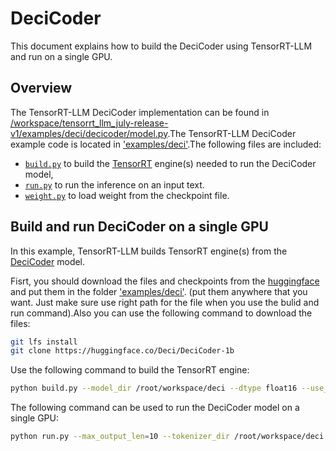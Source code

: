 # DeciCoder

This document explains how to build the DeciCoder using TensorRT-LLM and run on a single GPU.

## Overview

The TensorRT-LLM DeciCoder implementation can be found in [/workspace/tensorrt_llm_july-release-v1/examples/deci/decicoder/model.py](../deci/decicoder/model.py).The TensorRT-LLM DeciCoder example code is located in ['examples/deci'](./).The following files are included:

 * [`build.py`](./build.py) to build the [TensorRT](https://developer.nvidia.com/tensorrt) engine(s) needed to run the DeciCoder model,
 * [`run.py`](./run.py) to run the inference on an input text.
 * [`weight.py`](./weight.py) to load weight from the checkpoint file.

## Build and run DeciCoder on a single GPU

In this example, TensorRT-LLM builds TensorRT engine(s) from the [DeciCoder](https://huggingface.co/Deci/DeciCoder-1b) model.

Fisrt, you should download the files and checkpoints from the [huggingface](https://huggingface.co/Deci/DeciCoder-1b/tree/main) and put them in the folder ['examples/deci'](./). (put them anywhere that you want. Just make sure use right path for the file when you use the bulid and run command).Also you can use the following command to download the files:

```bash
git lfs install
git clone https://huggingface.co/Deci/DeciCoder-1b
```

Use the following command to build the TensorRT engine:

```bash
python build.py --model_dir /root/workspace/deci --dtype float16 --use_gemm_plugin float16 --output_dir /root/workspace/deci/trt_engines/fp16/1-gpu/
```

The following command can be used to run the DeciCoder model on a single GPU:

```bash
python run.py --max_output_len=10 --tokenizer_dir /root/workspace/deci --engine_dir=/root/workspace/deci/trt_engines/fp16/1-gpu
```